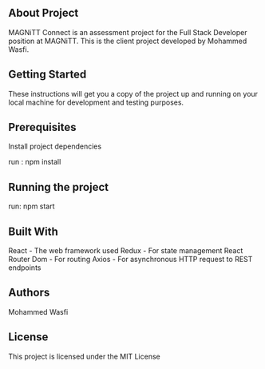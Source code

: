 ## About Project

MAGNiTT Connect is an assessment project for the Full Stack Developer position at MAGNiTT. This is the client project developed by Mohammed Wasfi.

## Getting Started

These instructions will get you a copy of the project up and running on your local machine for development and testing purposes.

## Prerequisites

Install project dependencies

run : npm install

## Running the project

run: npm start

## Built With

React - The web framework used
Redux - For state management
React Router Dom - For routing
Axios - For asynchronous HTTP request to REST endpoints

## Authors

Mohammed Wasfi

## License

This project is licensed under the MIT License
